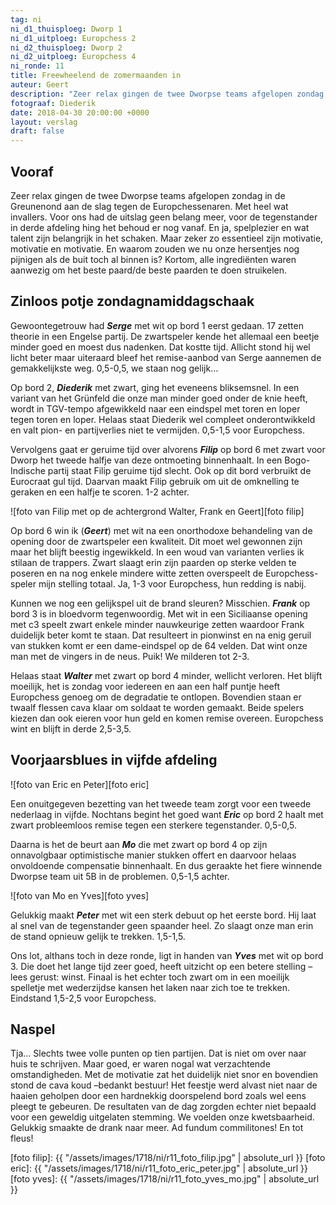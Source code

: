 ```yaml
---
tag: ni
ni_d1_thuisploeg: Dworp 1
ni_d1_uitploeg: Europchess 2
ni_d2_thuisploeg: Dworp 2
ni_d2_uitploeg: Europchess 4
ni_ronde: 11
title: Freewheelend de zomermaanden in
auteur: Geert
description: "Zeer relax gingen de twee Dworpse teams afgelopen zondag in de Greunenond aan de slag tegen de Europchessenaren. Met heel wat invallers. Voor ons had de uitslag geen belang meer, voor de tegenstander in derde afdeling hing het behoud er nog vanaf."
fotograaf: Diederik
date: 2018-04-30 20:00:00 +0000
layout: verslag
draft: false
---
```

## Vooraf

Zeer relax gingen de twee Dworpse teams afgelopen zondag in de Greunenond aan de slag tegen de Europchessenaren. Met heel wat invallers. Voor ons had de uitslag geen belang meer, voor de tegenstander in derde afdeling hing het behoud er nog vanaf. En ja, spelplezier en wat talent zijn belangrijk in het schaken. Maar zeker zo essentieel zijn motivatie, motivatie en motivatie. En waarom zouden we nu onze hersentjes nog pijnigen als de buit toch al binnen is? Kortom, alle ingrediënten waren aanwezig om het beste paard/de beste paarden te doen struikelen. <!--more-->

## Zinloos potje zondagnamiddagschaak

Gewoontegetrouw had **_Serge_** met wit op bord 1 eerst gedaan. 17 zetten theorie in een Engelse partij. De zwartspeler kende het allemaal een beetje minder goed en moest dus nadenken. Dat kostte tijd. Allicht stond hij wel licht beter maar uiteraard bleef het remise-aanbod van Serge aannemen de gemakkelijkste weg. 0,5-0,5, we staan nog gelijk...

Op bord 2, **_Diederik_** met zwart, ging het eveneens bliksemsnel. In een variant van het Grünfeld die onze man minder goed onder de knie heeft, wordt in TGV-tempo afgewikkeld naar een eindspel met toren en loper tegen toren en loper. Helaas staat Diederik wel compleet onderontwikkeld en valt pion- en partijverlies niet te vermijden. 0,5-1,5 voor Europchess.

Vervolgens gaat er geruime tijd over alvorens **_Filip_** op bord 6 met zwart voor Dworp het tweede halfje van deze ontmoeting binnenhaalt. In een Bogo-Indische partij staat Filip geruime tijd slecht. Ook op dit bord verbruikt de Eurocraat gul tijd. Daarvan maakt Filip gebruik om uit de omknelling te geraken en een halfje te scoren. 1-2 achter.

![foto van Filip met op de achtergrond Walter, Frank en Geert][foto filip]

Op bord 6 win ik (**_Geert_**) met wit na een onorthodoxe behandeling van de opening door de zwartspeler een kwaliteit. Dit moet wel gewonnen zijn maar het blijft beestig ingewikkeld. In een woud van varianten verlies ik stilaan de trappers. Zwart slaagt erin zijn paarden op sterke velden te poseren en na nog enkele mindere witte zetten overspeelt de Europchess-speler mijn stelling totaal. Ja, 1-3 voor Europchess, hun redding is nabij.

Kunnen we nog een gelijkspel uit de brand sleuren? Misschien. **_Frank_** op bord 3 is in bloedvorm tegenwoordig. Met wit in een Siciliaanse opening met c3 speelt zwart enkele minder nauwkeurige zetten waardoor Frank duidelijk beter komt te staan. Dat resulteert in pionwinst en na enig geruil van stukken komt er een dame-eindspel op de 64 velden. Dat wint onze man met de vingers in de neus. Puik! We milderen tot 2-3.

Helaas staat **_Walter_** met zwart op bord 4 minder, wellicht verloren. Het blijft moeilijk, het is zondag voor iedereen en aan een half puntje heeft Europchess genoeg om de degradatie te ontlopen. Bovendien staan er twaalf flessen cava klaar om soldaat te worden gemaakt. Beide spelers kiezen dan ook eieren voor hun geld en komen remise overeen. Europchess wint en blijft in derde 2,5-3,5.

## Voorjaarsblues in vijfde afdeling

![foto van Eric en Peter][foto eric]

Een onuitgegeven bezetting van het tweede team zorgt voor een tweede nederlaag in vijfde. Nochtans begint het goed want **_Eric_** op bord 2 haalt met zwart probleemloos remise tegen een sterkere tegenstander. 0,5-0,5.

Daarna is het de beurt aan **_Mo_** die met zwart op bord 4 op zijn onnavolgbaar optimistische manier stukken offert en daarvoor helaas onvoldoende compensatie binnenhaalt. En dus geraakte het fiere winnende Dworpse team uit 5B in de problemen. 0,5-1,5 achter.

![foto van Mo en Yves][foto yves]

Gelukkig maakt **_Peter_** met wit een sterk debuut op het eerste bord. Hij laat al snel van de tegenstander geen spaander heel. Zo slaagt onze man erin de stand opnieuw gelijk te trekken. 1,5-1,5.

Ons lot, althans toch in deze ronde, ligt in handen van **_Yves_** met wit op bord 3. Die doet het lange tijd zeer goed, heeft uitzicht op een betere stelling –lees gerust: winst. Finaal is het echter toch zwart om in een moeilijk spelletje met wederzijdse kansen het laken naar zich toe te trekken. Eindstand 1,5-2,5 voor Europchess.

## Naspel

Tja… Slechts twee volle punten op tien partijen. Dat is niet om over naar huis te schrijven. Maar goed, er waren nogal wat verzachtende omstandigheden. Met de motivatie zat het duidelijk niet snor en bovendien stond de cava koud –bedankt bestuur! Het feestje werd alvast niet naar de haaien geholpen door een hardnekkig doorspelend bord zoals wel eens pleegt te gebeuren. De resultaten van de dag zorgden echter niet bepaald voor een geweldig uitgelaten stemming. We voelden onze kwetsbaarheid. Gelukkig smaakte de drank naar meer. Ad fundum commilitones! En tot fleus!

[foto filip]: {{ "/assets/images/1718/ni/r11_foto_filip.jpg" | absolute_url }}
[foto eric]: {{ "/assets/images/1718/ni/r11_foto_eric_peter.jpg" | absolute_url }}
[foto yves]: {{ "/assets/images/1718/ni/r11_foto_yves_mo.jpg" | absolute_url }}
